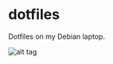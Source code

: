 dotfiles
========

Dotfiles on my Debian laptop.

![alt tag](https://www.google.com/images/srpr/logo11w.png)
